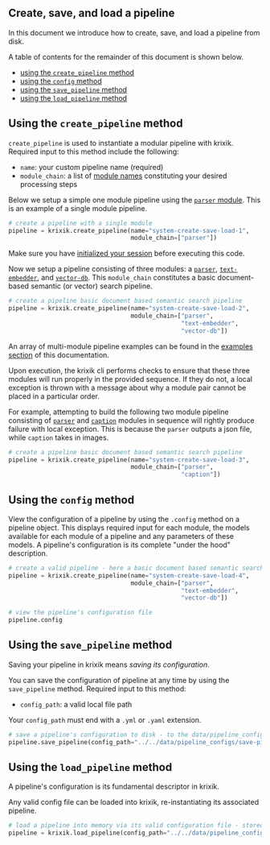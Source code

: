## Create, save, and load a pipeline

In this document we introduce how to create, save, and load a pipeline from disk.

A table of contents for the remainder of this document is shown below.

- [using the `create_pipeline` method](#using-the-create-pipeline-method)
- [using the `config` method](#using-the-config-method)
- [using the `save_pipeline` method](#using-the-save-pipeline-method)
- [using the `load_pipeline` method](#using-the-load-pipeline-method)

## Using the `create_pipeline` method

`create_pipeline` is used to instantiate a modular pipeline with krixik.  Required input to this method include the following:

- `name`: your custom pipeline name (required)
- `module_chain`: a list of [module names](modules/overview.md) constituting your desired processing steps

Below we setup a simple one module pipeline using the [`parser` module](modules/parser.md).  This is an example of a single module pipeline.


```python
# create a pipeline with a single module
pipeline = krixik.create_pipeline(name="system-create-save-load-1",
                                  module_chain=["parser"])
```

Make sure you have [initialized your session](system/initialize.md) before executing this code.

Now we setup a pipeline consisting of three modules: a [`parser`](modules/parser.md), [`text-embedder`](modules/text-embedder.md), and [`vector-db`](modules/vector-db.md).  This `module_chain` constitutes a basic document-based semantic (or vector) search pipeline.


```python
# create a pipeline basic document based semantic search pipeline
pipeline = krixik.create_pipeline(name="system-create-save-load-2",
                                  module_chain=["parser", 
                                                "text-embedder", 
                                                "vector-db"])
```

An array of multi-module pipeline examples can be found in the [examples section](examples/overview.md) of this documentation.

Upon execution, the krixik cli performs checks to ensure that these three modules will run properly in the provided sequence.  If they do not, a local exception is thrown with a message about why a module pair cannot be placed in a particular order.

For example, attempting to build the following two module pipeline consisting of [`parser`](modules/parser.md) and [`caption`](modules/caption.md) modules in sequence will rightly produce failure with local exception.  This is because the `parser` outputs a json file, while `caption` takes in images.


```python
# create a pipeline basic document based semantic search pipeline
pipeline = krixik.create_pipeline(name="system-create-save-load-3",
                                  module_chain=["parser", 
                                                "caption"])
```

## Using the `config` method

View the configuration of a pipeline by using the `.config` method on a pipeline object.  This displays required input for each module, the models available for each module of a pipeline and any parameters of these models.  A pipeline's configuration is its complete "under the hood" description.


```python
# create a valid pipeline - here a basic document based semantic search pipeline
pipeline = krixik.create_pipeline(name="system-create-save-load-4",
                                  module_chain=["parser", 
                                                "text-embedder", 
                                                "vector-db"])

# view the pipeline's configuration file
pipeline.config
```

## Using the `save_pipeline` method

Saving your pipeline in krixik means *saving its configuration*.

You can save the configuration of pipeline at any time by using the `save_pipeline` method.  Required input to this method:

- `config_path`: a valid local file path

Your `config_path` must end with a `.yml` or `.yaml` extension.


```python
# save a pipeline's configuration to disk - to the data/pipeline_configs directory of the docs repository
pipeline.save_pipeline(config_path="../../data/pipeline_configs/save-pipeline-demo.yaml")
```

## Using the `load_pipeline` method

A pipeline's configuration is its fundamental descriptor in krixik.  

Any valid config file can be loaded into krixik, re-instantiating its associated pipeline.


```python
# load a pipeline into memory via its valid configuration file - stored in the data/pipeline_configs directory of the krixik docs repository
pipeline = krixik.load_pipeline(config_path="../../data/pipeline_configs/save-pipeline-demo.yaml")
```
